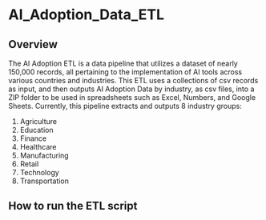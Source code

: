 # AI_Adoption_Data_ETL

## Overview

The AI Adoption ETL is a data pipeline that utilizes a dataset of nearly 150,000 records, all pertaining to the implementation of AI tools across various countries and industries. This ETL uses a collections of csv records as input, and then outputs AI Adoption Data by industry, as csv files, into a ZIP folder to be used in spreadsheets such as Excel, Numbers, and Google Sheets. Currently, this pipeline extracts and outputs 8 industry groups:

1. Agriculture
2. Education
3. Finance
4. Healthcare
5. Manufacturing
6. Retail
7. Technology
8. Transportation

## How to run the ETL script
